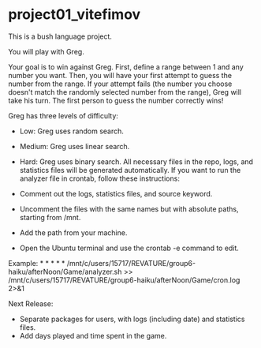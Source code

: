 # project01_vitefimov


This is a bush language project.

You will play with Greg.

Your goal is to win against Greg.
First, define a range between 1 and any number you want.
Then, you will have your first attempt to guess the number from the range.
If your attempt fails (the number you choose doesn't match the randomly selected number from the range), Greg will take his turn.
The first person to guess the number correctly wins!

Greg has three levels of difficulty:

 - Low: Greg uses random search.
 - Medium: Greg uses linear search.
 - Hard: Greg uses binary search.
All necessary files in the repo, logs, and statistics files will be generated automatically.
If you want to run the analyzer file in crontab, follow these instructions:

 - Comment out the logs, statistics files, and source keyword.
 - Uncomment the files with the same names but with absolute paths, starting from /mnt.
 - Add the path from your machine.
 - Open the Ubuntu terminal and use the crontab -e command to edit.

Example: * * * * * /mnt/c/users/15717/REVATURE/group6-haiku/afterNoon/Game/analyzer.sh >> /mnt/c/users/15717/REVATURE/group6-haiku/afterNoon/Game/cron.log 2>&1

Next Release:

- Separate packages for users, with logs (including date) and statistics files.
- Add days played and time spent in the game.


